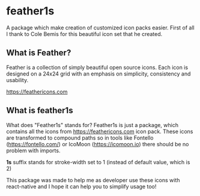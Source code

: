 # feather1s

A package which make creation of customized icon packs easier. First of all I thank to Cole Bemis for this beautiful icon set that he created.

## What is Feather?

Feather is a collection of simply beautiful open source icons. Each icon is designed on a 24x24 grid with an emphasis on simplicity, consistency and usability.

https://feathericons.com

## What is feather1s

What does "Feather1s" stands for? Feather1s is just a package, which contains all the icons from https://feathericons.com icon pack. These icons are transformed to compound paths so in tools like Fontello (https://fontello.com/) or IcoMoon (https://icomoon.io) there should be no problem with imports.

**1s** suffix stands for stroke-width set to 1 (instead of default value, which is 2)

This package was made to help me as developer use these icons with react-native and I hope it can help you to simplify usage too!

